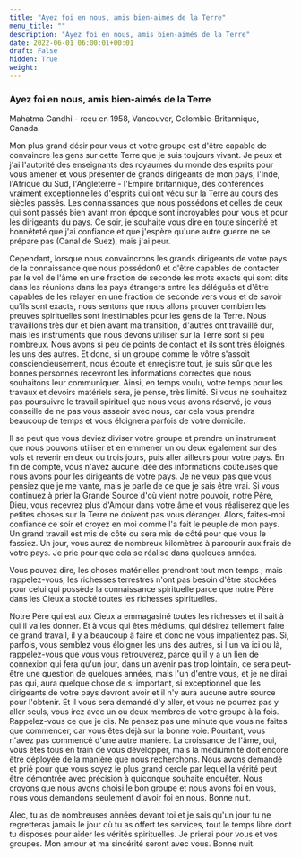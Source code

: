 ```yaml
---
title: "Ayez foi en nous, amis bien-aimés de la Terre"
menu_title: ""
description: "Ayez foi en nous, amis bien-aimés de la Terre"
date: 2022-06-01 06:00:01+00:01
draft: False
hidden: True
weight:
---
```

### Ayez foi en nous, amis bien-aimés de la Terre

Mahatma Gandhi - reçu en 1958, Vancouver, Colombie-Britannique, Canada.

Mon plus grand désir pour vous et votre groupe est d'être capable de convaincre les gens sur cette Terre que je suis toujours vivant. Je peux et j'ai l'autorité des enseignants des royaumes du monde des esprits pour vous amener et vous présenter de grands dirigeants de mon pays, l'Inde, l'Afrique du Sud, l'Angleterre - l'Empire britannique, des conférences vraiment exceptionnelles d'esprits qui ont vécu sur la Terre au cours des siècles passés. Les connaissances que nous possédons et celles de ceux qui sont passés bien avant mon époque sont incroyables pour vous et pour les dirigeants du pays. Ce soir, je souhaite vous dire en toute sincérité et honnêteté que j'ai confiance et que j'espère qu'une autre guerre ne se prépare pas (Canal de Suez), mais j'ai peur. 

Cependant, lorsque nous convaincrons les grands dirigeants de votre pays de la connaissance que nous possédon0 et d'être capables de contacter par le vol de l'âme en une fraction de seconde les mots exacts qui sont dits dans les réunions dans les pays étrangers entre les délégués et d'être capables de les relayer en une fraction de seconde vers vous et de savoir qu'ils sont exacts, nous sentons que nous allons prouver combien les preuves spirituelles sont inestimables pour les gens de la Terre. Nous travaillons très dur et bien avant ma transition, d'autres ont travaillé dur, mais les instruments que nous devons utiliser sur la Terre sont si peu nombreux. Nous avons si peu de points de contact et ils sont très éloignés les uns des autres. Et donc, si un groupe comme le vôtre s'assoit consciencieusement, nous écoute et enregistre tout, je suis sûr que les bonnes personnes recevront les informations correctes que nous souhaitons leur communiquer. Ainsi, en temps voulu, votre temps pour les travaux et devoirs matériels sera, je pense, très limité. Si vous ne souhaitez pas poursuivre le travail spirituel que nous vous avons réservé, je vous conseille de ne pas vous asseoir avec nous, car cela vous prendra beaucoup de temps et vous éloignera parfois de votre domicile.

Il se peut que vous deviez diviser votre groupe et prendre un instrument que nous pouvons utiliser et en emmener un ou deux également sur des vols et revenir en deux ou trois jours, puis aller ailleurs pour votre pays. En fin de compte, vous n'avez aucune idée des informations coûteuses que nous avons pour les dirigeants de votre pays. Je ne veux pas que vous pensiez que je me vante, mais je parle de ce que je sais être vrai. Si vous continuez à prier la Grande Source d'où vient notre pouvoir, notre Père, Dieu, vous recevrez plus d'Amour dans votre âme et vous réaliserez que les petites choses sur la Terre ne doivent pas vous déranger. Alors, faites-moi confiance ce soir et croyez en moi comme l'a fait le peuple de mon pays. Un grand travail est mis de côté ou sera mis de côté pour que vous le fassiez. Un jour, vous aurez de nombreux kilomètres à parcourir aux frais de votre pays. Je prie pour que cela se réalise dans quelques années.

Vous pouvez dire, les choses matérielles prendront tout mon temps ; mais rappelez-vous, les richesses terrestres n'ont pas besoin d'être stockées pour celui qui possède la connaissance spirituelle parce que notre Père dans les Cieux a stocké toutes les richesses spirituelles.

Notre Père qui est aux Cieux a emmagasiné toutes les richesses et il sait à qui il va les donner. Et à vous qui êtes médiums, qui désirez tellement faire ce grand travail, il y a beaucoup à faire et donc ne vous impatientez pas. Si, parfois, vous semblez vous éloigner les uns des autres, si l'un va ici ou là, rappelez-vous que vous vous retrouverez, parce qu'il y a un lien de connexion qui fera qu'un jour, dans un avenir pas trop lointain, ce sera peut-être une question de quelques années, mais l'un d'entre vous, et je ne dirai pas qui, aura quelque chose de si important, si exceptionnel que les dirigeants de votre pays devront avoir et il n'y aura aucune autre source pour l'obtenir. Et il vous sera demandé d'y aller, et vous ne pourrez pas y aller seuls, vous irez avec un ou deux membres de votre groupe à la fois. Rappelez-vous ce que je dis. Ne pensez pas une minute que vous ne faites que commencer, car vous êtes déjà sur la bonne voie. Pourtant, vous n'avez pas commencé d'une autre manière. La croissance de l'âme, oui, vous êtes tous en train de vous développer, mais la médiumnité doit encore être déployée de la manière que nous recherchons. Nous avons demandé et prié pour que vous soyez le plus grand cercle par lequel la vérité peut être démontrée avec précision à quiconque souhaite enquêter. Nous croyons que nous avons choisi le bon groupe et nous avons foi en vous, nous vous demandons seulement d'avoir foi en nous. Bonne nuit.

Alec, tu as de nombreuses années devant toi et je sais qu'un jour tu ne regretteras jamais le jour où tu as offert tes services, tout le temps libre dont tu disposes pour aider les vérités spirituelles. Je prierai pour vous et vos groupes. Mon amour et ma sincérité seront avec vous. Bonne nuit.
